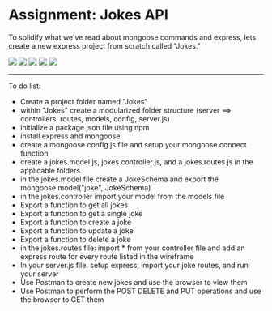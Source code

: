 <h1>Assignment: Jokes API</h1>

<p>To solidify what we've read about mongoose commands and express, lets create a new express project from scratch called "Jokes."</p>

<img src="https://github.com/alirabah93/Coding-Dojo/blob/master/MERN/MongoDB/jokes/screenshots/pic1.jpg"/>
<img src="https://github.com/alirabah93/Coding-Dojo/blob/master/MERN/MongoDB/jokes/screenshots/pic2.jpg"/>
<img src="https://github.com/alirabah93/Coding-Dojo/blob/master/MERN/MongoDB/jokes/screenshots/pic3.jpg"/>
<img src="https://github.com/alirabah93/Coding-Dojo/blob/master/MERN/MongoDB/jokes/screenshots/pic4.jpg"/>
<img src="https://github.com/alirabah93/Coding-Dojo/blob/master/MERN/MongoDB/jokes/screenshots/pic5.jpg"/>

<hr/>

<p>To do list:</p>
<ul>
    <li>Create a project folder named "Jokes"</li>
    <li>within "Jokes" create a modularized folder structure (server ==> controllers, routes, models, config, server.js)</li>
    <li>initialize a package json file using npm</li>
    <li>install express and mongoose</li>
    <li>create a mongoose.config.js file and setup your mongoose.connect function</li>
    <li>create a jokes.model.js, jokes.controller.js, and a jokes.routes.js in the applicable folders</li>
    <li>in the jokes.model file create a JokeSchema and export the mongoose.model("joke", JokeSchema)</li>
    <li>in the jokes.controller import your model from the models file</li>
    <li>Export a function to get all jokes</li>
    <li>Export a function to get a single joke</li>
    <li>Export a function to create a joke</li>
    <li>Export a function to update a joke</li>
    <li>Export a function to delete a joke</li>
    <li>in the jokes.routes file: import * from your controller file and add an express route for every route listed in the wireframe</li>
    <li>In your server.js file: setup express, import your joke routes, and run your server</li>
    <li>Use Postman to create new jokes and use the browser to view them</li>
    <li>Use Postman to perform the POST DELETE and PUT operations and use the browser to GET them</li>
</ul>

